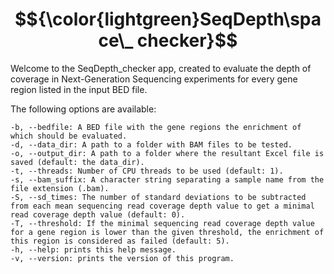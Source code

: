 # $${\color{lightgreen}SeqDepth\space\_ checker}$$

Welcome to the SeqDepth_checker app, created to evaluate the depth of coverage in Next-Generation Sequencing experiments for every gene region listed in the input BED file. 

The following options are available:

	-b, --bedfile: A BED file with the gene regions the enrichment of which should be evaluated.
	-d, --data_dir: A path to a folder with BAM files to be tested.
	-o, --output_dir: A path to a folder where the resultant Excel file is saved (default: the data_dir).
	-t, --threads: Number of CPU threads to be used (default: 1).
	-s, --bam_suffix: A character string separating a sample name from the file extension (.bam).
	-S, --sd_times: The number of standard deviations to be subtracted from each mean sequencing read coverage depth value to get a minimal read coverage depth value (default: 0).
	-T, --threshold: If the minimal sequencing read coverage depth value for a gene region is lower than the given threshold, the enrichment of this region is considered as failed (default: 5).
	-h, --help: prints this help message.
	-v, --version: prints the version of this program.
